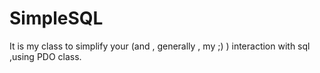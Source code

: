 # SimpleSQL
It is my class to simplify your (and , generally , my ;) ) interaction with sql ,using PDO class.
